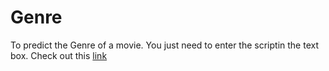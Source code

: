 # Genre
To predict the Genre of a movie.
You just need to enter the scriptin the text box. Check out this [link](https://genre-movies.herokuapp.com/) 
